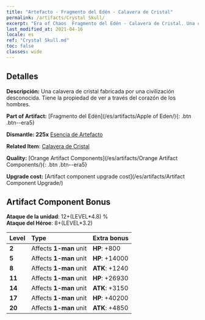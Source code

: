 ```yaml
---
title: "Artefacto - Fragmento del Edén - Calavera de Cristal"
permalink: /artifacts/Crystal Skull/
excerpt: "Era of Chaos  Fragmento del Edén - Calavera de Cristal. Una calavera de cristal fabricada por una civilización desconocida. Tiene la propiedad de ver a través del corazón de los hombres."
last_modified_at: 2021-04-16
locale: es
ref: "Crystal Skull.md"
toc: false
classes: wide
---
```




## Detalles

 **Descripción:** Una calavera de cristal fabricada por una civilización desconocida. Tiene la propiedad de ver a través del corazón de los hombres.

 **Part of Artifact:** [Fragmento del Edén](/es/artifacts/Apple of Eden/){: .btn .btn--era5}

 **Dismantle: 225x** [Esencia de Artefacto](/es/Items/con_905/)

 **Related Item**: [Calavera de Cristal](/es/Items/art_182/)

 **Quality:** [Orange Artifact Components](/es/artifacts/Orange Artifact Components/){: .btn .btn--era5}

 **Upgrade cost:** [Artifact component upgrade cost](/es/artifacts/Artifact Component Upgrade/)

## Artifact Component Bonus

  **Ataque de la unidad**: 12+(LEVEL\*4.8) %<br/>**Ataque del Héroe**: 8+(LEVEL\*3.2)

  |  Level  | Type |    Extra bonus  | 
  |:--------|:-----|:----------------| 
  | **2** | Affects **1-man** unit | **HP**: +800 | 
  | **5** | Affects **1-man** unit | **HP**: +14000 | 
  | **8** | Affects **1-man** unit | **ATK**: +1240 | 
  | **11** | Affects **1-man** unit | **HP**: +26930 | 
  | **14** | Affects **1-man** unit | **ATK**: +3150 | 
  | **17** | Affects **1-man** unit | **HP**: +40200 | 
  | **20** | Affects **1-man** unit | **ATK**: +4850 | 
